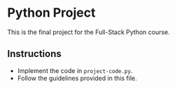 # Python Project
This is the final project for the Full-Stack Python course.

## Instructions
- Implement the code in `project-code.py`.
- Follow the guidelines provided in this file.